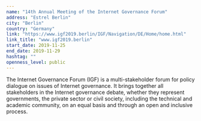 ```yaml
---
name: "14th Annual Meeting of the Internet Governance Forum"
address: "Estrel Berlin"
city: "Berlin"
country: "Germany"
link: "https://www.igf2019.berlin/IGF/Navigation/DE/Home/home.html"
link_title: "www.igf2019.berlin"
start_date: 2019-11-25
end_date: 2019-11-29
hashtag: ""
openness_level: public
---
```

The Internet Governance Forum (IGF) is a multi-stakeholder forum for policy dialogue on issues of
Internet governance. It brings together all stakeholders in the Internet governance debate, whether they
represent governments, the private sector or civil society, including the technical and academic
community, on an equal basis and through an open and inclusive process.
